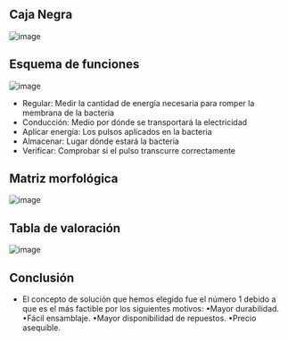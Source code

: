 ## Caja Negra 
![image](https://github.com/RaulMantilla123/FunBio/assets/143019190/b3374d83-6534-4e46-85ea-33b333f6ffa1)
## Esquema de funciones
![image](https://github.com/RaulMantilla123/FunBio/assets/143366394/e4127a24-32bb-4814-849e-f7579c473338)
- Regular: Medir la cantidad de energía necesaria para romper la membrana de la bacteria
- Conducción: Medio por dónde se transportará la electricidad
- Aplicar energía: Los pulsos aplicados en la bacteria
- Almacenar: Lugar dónde estará la bacteria
- Verificar: Comprobar si el pulso transcurre correctamente 
## Matriz morfológica
![image](https://github.com/RaulMantilla123/FunBio/assets/143366394/91ffc1cf-4d25-4787-b99e-ee66fa6e2685)
## Tabla de valoración
![image](https://github.com/RaulMantilla123/FunBio/assets/143366394/e8e94bd5-dc4f-4237-9e03-01a56bc684ba)
## Conclusión
- El concepto de solución que hemos elegido fue el número 1 debido a que es el más factible por los siguientes motivos:
    •Mayor durabilidad.  
    •Fácil ensamblaje.
    •Mayor disponibilidad de repuestos.
    •Precio asequible.
